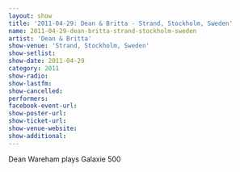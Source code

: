 ```yaml
---
layout: show
title: '2011-04-29: Dean & Britta - Strand, Stockholm, Sweden'
name: 2011-04-29-dean-britta-strand-stockholm-sweden
artist: 'Dean & Britta'
show-venue: 'Strand, Stockholm, Sweden'
show-setlist: 
show-date: 2011-04-29
category: 2011
show-radio: 
show-lastfm: 
show-cancelled: 
performers: 
facebook-event-url: 
show-poster-url: 
show-ticket-url: 
show-venue-website: 
show-additional: 
---
```


Dean Wareham plays Galaxie 500